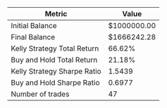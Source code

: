 | Metric | Value |
| --- | --- |
| Initial Balance | $1000000.00 |
| Final Balance | $1666242.28 |
| Kelly Strategy Total Return | 66.62% |
| Buy and Hold Total Return | 21.18% |
| Kelly Strategy Sharpe Ratio | 1.5439 |
| Buy and Hold Sharpe Ratio | 0.6977 |
| Number of trades | 47 |
